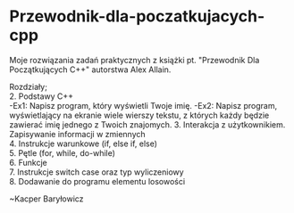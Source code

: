 # Przewodnik-dla-poczatkujacych-cpp
Moje rozwiązania zadań praktycznych z książki pt. "Przewodnik Dla Początkujących C++" autorstwa Alex Allain.

Rozdziały;                                                                                                     
2. Podstawy C++                                                            
  -Ex1: Napisz program, który wyświetli Twoje imię.
  -Ex2: Napisz program, wyświetlający na ekranie wiele wierszy tekstu, z których każdy będzie zawierać imię jednego z Twoich znajomych.
3. Interakcja z użytkownikiem. Zapisywanie informacji w zmiennych                                         
4. Instrukcje warunkowe (if, else if, else)                                                                   
5. Pętle (for, while, do-while)                                                                             
6. Funkcje                                                                                                  
7. Instrukcje switch case oraz typ wyliczeniowy                                                             
8. Dodawanie do programu elementu losowości

~Kacper Baryłowicz
